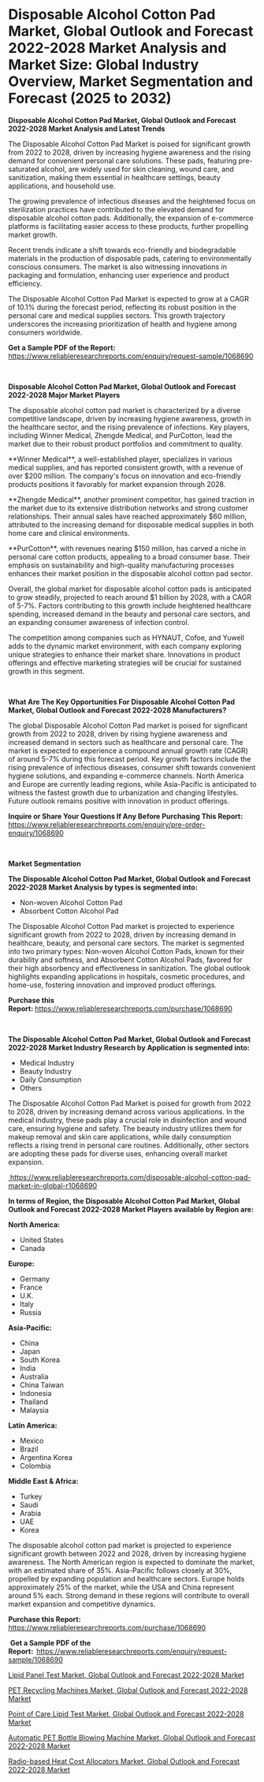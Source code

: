 <p><h1>Disposable Alcohol Cotton Pad Market, Global Outlook and Forecast 2022-2028 Market Analysis and Market Size: Global Industry Overview, Market Segmentation and Forecast (2025 to 2032)</h1></p><p><strong>Disposable Alcohol Cotton Pad Market, Global Outlook and Forecast 2022-2028 Market Analysis and Latest Trends</strong></p>
<p><p>The Disposable Alcohol Cotton Pad Market is poised for significant growth from 2022 to 2028, driven by increasing hygiene awareness and the rising demand for convenient personal care solutions. These pads, featuring pre-saturated alcohol, are widely used for skin cleaning, wound care, and sanitization, making them essential in healthcare settings, beauty applications, and household use. </p><p>The growing prevalence of infectious diseases and the heightened focus on sterilization practices have contributed to the elevated demand for disposable alcohol cotton pads. Additionally, the expansion of e-commerce platforms is facilitating easier access to these products, further propelling market growth. </p><p>Recent trends indicate a shift towards eco-friendly and biodegradable materials in the production of disposable pads, catering to environmentally conscious consumers. The market is also witnessing innovations in packaging and formulation, enhancing user experience and product efficiency. </p><p>The Disposable Alcohol Cotton Pad Market is expected to grow at a CAGR of 10.1% during the forecast period, reflecting its robust position in the personal care and medical supplies sectors. This growth trajectory underscores the increasing prioritization of health and hygiene among consumers worldwide.</p></p>
<p><strong>Get a Sample PDF of the Report:&nbsp;</strong> <a href="https://www.reliableresearchreports.com/enquiry/request-sample/1068690?utm_campaign=12&utm_medium=2&utm_source=Github&utm_content=ia&utm_term=21032025&utm_id=disposable-alcohol-cotton-pad-market-global-outlook-and-forecast-2022-2028">https://www.reliableresearchreports.com/enquiry/request-sample/1068690</a></p>
<p>&nbsp;</p>
<p><strong>Disposable Alcohol Cotton Pad Market, Global Outlook and Forecast 2022-2028 Major Market Players</strong></p>
<p><p>The disposable alcohol cotton pad market is characterized by a diverse competitive landscape, driven by increasing hygiene awareness, growth in the healthcare sector, and the rising prevalence of infections. Key players, including Winner Medical, Zhengde Medical, and PurCotton, lead the market due to their robust product portfolios and commitment to quality.</p><p>**Winner Medical**, a well-established player, specializes in various medical supplies, and has reported consistent growth, with a revenue of over $200 million. The company's focus on innovation and eco-friendly products positions it favorably for market expansion through 2028.</p><p>**Zhengde Medical**, another prominent competitor, has gained traction in the market due to its extensive distribution networks and strong customer relationships. Their annual sales have reached approximately $60 million, attributed to the increasing demand for disposable medical supplies in both home care and clinical environments.</p><p>**PurCotton**, with revenues nearing $150 million, has carved a niche in personal care cotton products, appealing to a broad consumer base. Their emphasis on sustainability and high-quality manufacturing processes enhances their market position in the disposable alcohol cotton pad sector.</p><p>Overall, the global market for disposable alcohol cotton pads is anticipated to grow steadily, projected to reach around $1 billion by 2028, with a CAGR of 5-7%. Factors contributing to this growth include heightened healthcare spending, increased demand in the beauty and personal care sectors, and an expanding consumer awareness of infection control.</p><p>The competition among companies such as HYNAUT, Cofoe, and Yuwell adds to the dynamic market environment, with each company exploring unique strategies to enhance their market share. Innovations in product offerings and effective marketing strategies will be crucial for sustained growth in this segment.</p></p>
<p>&nbsp;</p>
<p><strong>What Are The Key Opportunities For Disposable Alcohol Cotton Pad Market, Global Outlook and Forecast 2022-2028 Manufacturers?</strong></p>
<p><p>The global Disposable Alcohol Cotton Pad market is poised for significant growth from 2022 to 2028, driven by rising hygiene awareness and increased demand in sectors such as healthcare and personal care. The market is expected to experience a compound annual growth rate (CAGR) of around 5-7% during this forecast period. Key growth factors include the rising prevalence of infectious diseases, consumer shift towards convenient hygiene solutions, and expanding e-commerce channels. North America and Europe are currently leading regions, while Asia-Pacific is anticipated to witness the fastest growth due to urbanization and changing lifestyles. Future outlook remains positive with innovation in product offerings.</p></p>
<p><strong>Inquire or Share Your Questions If Any Before Purchasing This Report:</strong> <a href="https://www.reliableresearchreports.com/enquiry/pre-order-enquiry/1068690?utm_campaign=12&utm_medium=2&utm_source=Github&utm_content=ia&utm_term=21032025&utm_id=disposable-alcohol-cotton-pad-market-global-outlook-and-forecast-2022-2028">https://www.reliableresearchreports.com/enquiry/pre-order-enquiry/1068690</a></p>
<p>&nbsp;</p>
<p><strong>Market Segmentation</strong></p>
<p><strong>The Disposable Alcohol Cotton Pad Market, Global Outlook and Forecast 2022-2028 Market Analysis by types is segmented into:</strong></p>
<p><ul><li>Non-woven Alcohol Cotton Pad</li><li>Absorbent Cotton Alcohol Pad</li></ul></p>
<p><p>The Disposable Alcohol Cotton Pad market is projected to experience significant growth from 2022 to 2028, driven by increasing demand in healthcare, beauty, and personal care sectors. The market is segmented into two primary types: Non-woven Alcohol Cotton Pads, known for their durability and softness, and Absorbent Cotton Alcohol Pads, favored for their high absorbency and effectiveness in sanitization. The global outlook highlights expanding applications in hospitals, cosmetic procedures, and home-use, fostering innovation and improved product offerings.</p></p>
<p><strong>Purchase this Report:&nbsp;</strong><a href="https://www.reliableresearchreports.com/purchase/1068690?utm_campaign=12&utm_medium=2&utm_source=Github&utm_content=ia&utm_term=21032025&utm_id=disposable-alcohol-cotton-pad-market-global-outlook-and-forecast-2022-2028">https://www.reliableresearchreports.com/purchase/1068690</a></p>
<p>&nbsp;</p>
<p><strong>The Disposable Alcohol Cotton Pad Market, Global Outlook and Forecast 2022-2028 Market Industry Research by Application is segmented into:</strong></p>
<p><ul><li>Medical Industry</li><li>Beauty Industry</li><li>Daily Consumption</li><li>Others</li></ul></p>
<p><p>The Disposable Alcohol Cotton Pad Market is poised for growth from 2022 to 2028, driven by increasing demand across various applications. In the medical industry, these pads play a crucial role in disinfection and wound care, ensuring hygiene and safety. The beauty industry utilizes them for makeup removal and skin care applications, while daily consumption reflects a rising trend in personal care routines. Additionally, other sectors are adopting these pads for diverse uses, enhancing overall market expansion.</p></p>
<p><a href="https://www.reliableresearchreports.com/disposable-alcohol-cotton-pad-market-in-global-r1068690?utm_campaign=12&utm_medium=2&utm_source=Github&utm_content=ia&utm_term=21032025&utm_id=disposable-alcohol-cotton-pad-market-global-outlook-and-forecast-2022-2028">&nbsp;https://www.reliableresearchreports.com/disposable-alcohol-cotton-pad-market-in-global-r1068690</a></p>
<p><strong>In terms of Region, the Disposable Alcohol Cotton Pad Market, Global Outlook and Forecast 2022-2028 Market Players available by Region are:</strong></p>
<p>
    <p> <strong> North America: </strong>
        <ul>
            <li>United States</li>
            <li>Canada</li>
        </ul>
        </p> 
    <p> <strong> Europe: </strong>
        <ul>
            <li>Germany</li>
            <li>France</li>
            <li>U.K.</li>
            <li>Italy</li>
            <li>Russia</li>
        </ul>
        </p> 
    <p> <strong> Asia-Pacific: </strong>
        <ul>
            <li>China</li>
            <li>Japan</li>
            <li>South Korea</li>
            <li>India</li>
            <li>Australia</li>
            <li>China Taiwan</li>
            <li>Indonesia</li>
            <li>Thailand</li>
            <li>Malaysia</li>
        </ul>
        </p> 
    <p> <strong> Latin America: </strong>
        <ul>
            <li>Mexico</li>
            <li>Brazil</li>
            <li>Argentina Korea</li>
            <li>Colombia</li>
        </ul>
        </p> 
    <p> <strong> Middle East & Africa: </strong>
        <ul>
            <li>Turkey</li>
            <li>Saudi</li>
            <li>Arabia</li>
            <li>UAE</li>
            <li>Korea</li>
        </ul>
    </p>
    </p>
<p><p>The disposable alcohol cotton pad market is projected to experience significant growth between 2022 and 2028, driven by increasing hygiene awareness. The North American region is expected to dominate the market, with an estimated share of 35%. Asia-Pacific follows closely at 30%, propelled by expanding population and healthcare sectors. Europe holds approximately 25% of the market, while the USA and China represent around 5% each. Strong demand in these regions will contribute to overall market expansion and competitive dynamics.</p></p>
<p><strong>Purchase this Report: </strong><a href="https://www.reliableresearchreports.com/purchase/1068690?utm_campaign=12&utm_medium=2&utm_source=Github&utm_content=ia&utm_term=21032025&utm_id=disposable-alcohol-cotton-pad-market-global-outlook-and-forecast-2022-2028">https://www.reliableresearchreports.com/purchase/1068690</a></p>
<p>&nbsp;<strong>Get a Sample PDF of the Report:&nbsp;&nbsp;</strong><a href="https://www.reliableresearchreports.com/enquiry/request-sample/1068690?utm_campaign=12&utm_medium=2&utm_source=Github&utm_content=ia&utm_term=21032025&utm_id=disposable-alcohol-cotton-pad-market-global-outlook-and-forecast-2022-2028">https://www.reliableresearchreports.com/enquiry/request-sample/1068690</a></p>
<p><strong></strong></p>
<p><p><a href="https://github.com/zappasuccofz/Market-Research-Report-List-1/blob/main/lipid-panel-test-market-global-outlook-and-forecast-2022-2028-market.md?utm_campaign=12&utm_medium=2&utm_source=Github&utm_content=ia&utm_term=21032025&utm_id=disposable-alcohol-cotton-pad-market-global-outlook-and-forecast-2022-2028">Lipid Panel Test Market, Global Outlook and Forecast 2022-2028 Market</a></p><p><a href="https://github.com/yosenadhler/Market-Research-Report-List-1/blob/main/pet-recycling-machines-market-global-outlook-and-forecast-2022-2028-market.md?utm_campaign=12&utm_medium=2&utm_source=Github&utm_content=ia&utm_term=21032025&utm_id=disposable-alcohol-cotton-pad-market-global-outlook-and-forecast-2022-2028">PET Recycling Machines Market, Global Outlook and Forecast 2022-2028 Market</a></p><p><a href="https://github.com/tauchzuazoli/Market-Research-Report-List-1/blob/main/point-of-care-lipid-test-market-global-outlook-and-forecast-2022-2028-market.md?utm_campaign=12&utm_medium=2&utm_source=Github&utm_content=ia&utm_term=21032025&utm_id=disposable-alcohol-cotton-pad-market-global-outlook-and-forecast-2022-2028">Point of Care Lipid Test Market, Global Outlook and Forecast 2022-2028 Market</a></p><p><a href="https://github.com/artussavasrv/Market-Research-Report-List-1/blob/main/automatic-pet-bottle-blowing-machine-market-global-outlook-and-forecast-2022-2028-market.md?utm_campaign=12&utm_medium=2&utm_source=Github&utm_content=ia&utm_term=21032025&utm_id=disposable-alcohol-cotton-pad-market-global-outlook-and-forecast-2022-2028">Automatic PET Bottle Blowing Machine Market, Global Outlook and Forecast 2022-2028 Market</a></p><p><a href="https://github.com/abbasgwiltke/Market-Research-Report-List-1/blob/main/radio-based-heat-cost-allocators-market-global-outlook-and-forecast-2022-2028-market.md?utm_campaign=12&utm_medium=2&utm_source=Github&utm_content=ia&utm_term=21032025&utm_id=disposable-alcohol-cotton-pad-market-global-outlook-and-forecast-2022-2028">Radio-based Heat Cost Allocators Market, Global Outlook and Forecast 2022-2028 Market</a></p></p>